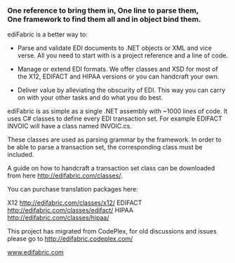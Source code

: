 <h3>One reference to bring them in, One line to parse them,<br>
One framework to find them all and in object bind them.</h3>

ediFabric is a better way to:

- Parse and validate EDI documents to .NET objects or XML and vice verse. All you need to start with is a project reference and a line of code.

- Manage or extend EDI formats. We offer classes and XSD for most of the X12, EDIFACT and HIPAA versions or you can handcraft your own.

- Deliver value by alleviating the obscurity of EDI. This way you can carry on with your other tasks and do what you do best.

ediFabric is as simple as a single .NET assembly with ~1000 lines of code. It uses C# classes to define every EDI transaction set. For example EDIFACT INVOIC will have a class named INVOIC.cs.

These classes are used as parsing grammar by the framework. In order to be able to parse a transaction set, the corresponding class must be included.

A guide on how to handcraft a transaction set class can be downloaded from here http://edifabric.com/classes/.

You can purchase translation packages here:

X12 http://edifabric.com/classes/x12/
EDIFACT http://edifabric.com/classes/edifact/
HIPAA http://edifabric.com/classes/hipaa/

This project has migrated from CodePlex, for old discussions and issues please go to http://edifabric.codeplex.com/

www.edifabric.com
